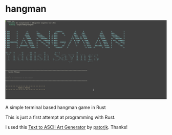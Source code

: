 # hangman
![terminal screenshot](./hangman_screenshot.png)

A simple terminal based hangman game in Rust

This is just a first attempt at programming with Rust.

I used this [Text to ASCII Art Generator](https://www.patorjk.com/software/taag/#p=display&f=Graffiti&t=Type%20Something%20) by [patorjk](https://github.com/patorjk). Thanks!

